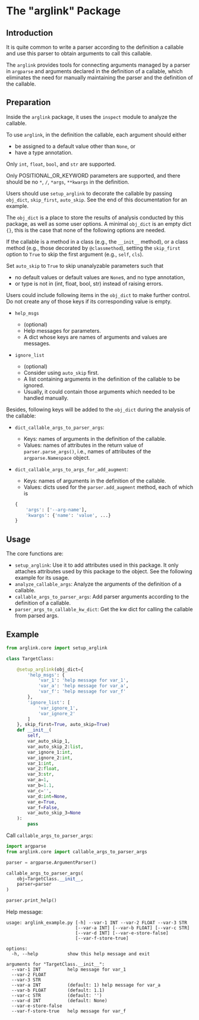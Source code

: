 # The "arglink" Package


## Introduction

It is quite common to write a parser according to the definition a callable
and use this parser to obtain arguments to call this callable.

The `arglink` provides tools for connecting arguments managed by a parser in `argparse` 
and arguments declared in the definition of a callable, 
which eliminates the need for manually maintaining the parser and the definition of the callable.


## Preparation

Inside the `arglink` package, 
it uses the `inspect` module to analyze the callable.

To use `arglink`, in the definition the callable,
each argument should either
- be assigned to a default value other than `None`, or
- have a type annotation.

Only `int`, `float`, `bool`, and `str` are supported.

Only POSITIONAL_OR_KEYWORD parameters are supported, 
and there should be no `*`, `/`, `*args`, `**kwargs` in the definition.

Users should use `setup_arglink` to decorate the callable
by passing `obj_dict`, `skip_first`, `auto_skip`.
See the end of this documentation for an example.

The `obj_dict` is a place to
store the results of analysis conducted by this package, 
as well as some user options.
A minimal `obj_dict` is an empty dict `{}`, 
this is the case that none of the following options are needed.

If the callable is a method in a class (e.g., the `__init__` method), 
or a class method (e.g., those decorated by `@classmethod`), 
setting the `skip_first` option to `True` 
to skip the first argument (e.g., `self`, `cls`).

Set `auto_skip` to `True` to skip unanalyzable parameters such that
- no default values or default values are `None`s, and no type annotation, 
- or type is not in (int, float, bool, str)
instead of raising errors.

Users could include following items in the `obj_dict`
to make further control.
Do not create any of those keys if its corresponding value is empty.

- `help_msgs`
    - (optional)
    - Help messages for parameters.
    - A dict whose keys are names of arguments and values are messages.

- `ignore_list`
    - (optional)
    - Consider using `auto_skip` first.
    - A list containing arguments in the definition of the callable to be ignored.
    - Usually, it could contain those arguments which needed to be handled manually.

Besides, following keys will be added to the `obj_dict` 
during the analysis of the callable:

- `dict_callable_args_to_parser_args`: 
    - Keys: names of arguments in the definition of the callable. 
    - Values: names of attributes in the return value of `parser.parse_args()`,
    i.e., names of attributes of the `argparse.Namespace` object.

- `dict_callable_args_to_args_for_add_augment`:
    - Keys: names of arguments in the definition of the callable. 
    - Values: dicts used for the `parser.add_augment` method, each of which is
    ```python
    {
        'args': ['--arg-name'], 
        'kwargs': {'name': 'value', ...}
    }
    ```


## Usage

The core functions are:

- `setup_arglink`: Use it to add attributes used in this package.
    It only attaches attributes used by this package to the object.
    See the following example for its usage.
- `analyze_callable_args`: Analyze the arguments of the definition of a callable.
- `callable_args_to_parser_args`: Add parser arguments 
    according to the definition of a callable.
- `parser_args_to_callable_kw_dict`: Get the kw dict for calling the callable from parsed args.

## Example

```python
from arglink.core import setup_arglink

class TargetClass:

    @setup_arglink(obj_dict={
        'help_msgs': {
            'var_1': 'help message for var_1',
            'var_a': 'help message for var_a',
            'var_f': 'help message for var_f'
        },
        'ignore_list': [
            'var_ignore_1', 
            'var_ignore_2'
        ]
    }, skip_first=True, auto_skip=True)
    def __init__(
        self,
        var_auto_skip_1,
        var_auto_skip_2:list,
        var_ignore_1:int,
        var_ignore_2:int,
        var_1:int,
        var_2:float,
        var_3:str,
        var_a=1,
        var_b=1.1,
        var_c='',
        var_d:int=None,
        var_e=True,
        var_f=False,
        var_auto_skip_3=None
    ):
        pass
```

Call `callable_args_to_parser_args`:

```python
import argparse
from arglink.core import callable_args_to_parser_args

parser = argparse.ArgumentParser()

callable_args_to_parser_args(
    obj=TargetClass.__init__, 
    parser=parser
)

parser.print_help()
```

Help message:

```
usage: arglink_example.py [-h] --var-1 INT --var-2 FLOAT --var-3 STR
                          [--var-a INT] [--var-b FLOAT] [--var-c STR]
                          [--var-d INT] [--var-e-store-false]
                          [--var-f-store-true]

options:
  -h, --help           show this help message and exit

arguments for "TargetClass.__init__":
  --var-1 INT          help message for var_1
  --var-2 FLOAT
  --var-3 STR
  --var-a INT          (default: 1) help message for var_a
  --var-b FLOAT        (default: 1.1)
  --var-c STR          (default: '')
  --var-d INT          (default: None)
  --var-e-store-false
  --var-f-store-true   help message for var_f
```
